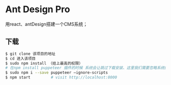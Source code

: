 # Ant Design Pro

用react、antDesign搭建一个CMS系统；


## 下载

```bash
$ git clone 该项目的地址
$ cd 进入该项目
$ sudo npm install （给上最高的权限）
# 在npm install puppeteer 插件的时候 系统会让跳过下载安装、这里我们需要忽略系统的设置
$ sudo npm i --save puppeteer —ignore-scripts
$ npm start         # visit http://localhost:8000
```
